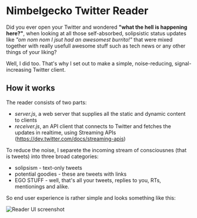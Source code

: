Nimbelgecko Twitter Reader
===========

Did you ever open your Twitter and wondered **"what the hell is happening here?"**, when looking 
at all those self-absorbed, solipsistic status updates like *"om nom nom I jsut had an awesomest burrito!"* 
that were mixed together with really usefull awesome stuff such as tech news or any other things of your liking?

Well, I did too. That's why I set out to make a simple, noise-reducing, signal-increasing Twitter client.


How it works
------------
The reader consists of two parts: 

- *server.js*, a web server that supplies all the static and dynamic content to clients
- *receiver.js*, an API client that connects to Twitter and fetches the updates in realtime, using Streaming 
APIs (https://dev.twitter.com/docs/streaming-apis)

To reduce the noise, I separete the incoming stream of consciousnes (that is tweets) into three broad categories:
- solipsism - text-only tweets
- potential goodies - these are tweets with links
- EGO STUFF - well, that's all your tweets, replies to you, RTs, mentionings and alike.

So end user experience is rather simple and looks something like this:

![Reader UI screenshot](https://raw.github.com/ArtS/nimbelgecko/master/mockups/screenshot.png)

